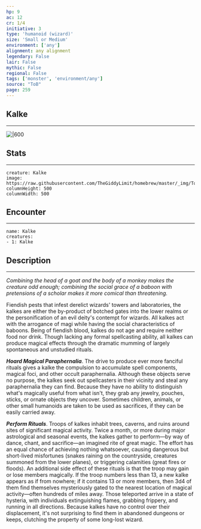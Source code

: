 ```yaml
---
hp: 9
ac: 12
cr: 1/4
initiative: 3
type: 'humanoid (wizard)'    
size: 'Small or Medium'
environment: ['any']
alignment: any alignment
legendary: False
lair: False
mythic: False
regional: False
tags: ['monster', 'environment/any']
source: "ToB"
page: 259
---
```


## Kalke
---

![|600](https://raw.githubusercontent.com/TheGiddyLimit/homebrew/master/_img/ToB/Kalke.webp)

## Stats
---

```statblock
creature: Kalke
image: https://raw.githubusercontent.com/TheGiddyLimit/homebrew/master/_img/ToB/token/Kalke.png
columnHeight: 500
columnWidth: 500
```

## Encounter
---

```encounter-table
name: Kalke
creatures:
- 1: Kalke
```

## Description
---
_Combining the head of a goat and the body of a monkey makes the creature odd enough; combining the social grace of a baboon with pretensions of a scholar makes it more comical than threatening._

Fiendish pests that infest derelict wizards' towers and laboratories, the kalkes are either the by-product of botched gates into the lower realms or the personification of an evil deity's contempt for wizards. All kalkes act with the arrogance of magi while having the social characteristics of baboons. Being of fiendish blood, kalkes do not age and require neither food nor drink. Though lacking any formal spellcasting ability, all kalkes can produce magical effects through the dramatic mumming of largely spontaneous and unstudied rituals.

**_Hoard Magical Paraphernalia_**. The drive to produce ever more fanciful rituals gives a kalke the compulsion to accumulate spell components, magical foci, and other occult paraphernalia. Although these objects serve no purpose, the kalkes seek out spellcasters in their vicinity and steal any paraphernalia they can find. Because they have no ability to distinguish what's magically useful from what isn't, they grab any jewelry, pouches, sticks, or ornate objects they uncover. Sometimes children, animals, or other small humanoids are taken to be used as sacrifices, if they can be easily carried away.

**_Perform Rituals_**. Troops of kalkes inhabit trees, caverns, and ruins around sites of significant magical activity. Twice a month, or more during major astrological and seasonal events, the kalkes gather to perform—by way of dance, chant, and sacrifice—an imagined rite of great magic. The effort has an equal chance of achieving nothing whatsoever, causing dangerous but short-lived misfortunes (snakes raining on the countryside, creatures summoned from the lower planes), or triggering calamities (great fires or floods).
An additional side effect of these rituals is that the troop may gain or lose members magically. If the troop numbers less than 13, a new kalke appears as if from nowhere; if it contains 13 or more members, then 3d4 of them find themselves mysteriously gated to the nearest location of magical activity—often hundreds of miles away. Those teleported arrive in a state of hysteria, with individuals extinguishing flames, grabbing frippery, and running in all directions. Because kalkes have no control over their displacement, it's not surprising to find them in abandoned dungeons or keeps, clutching the property of some long-lost wizard.






